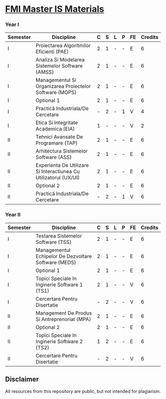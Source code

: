 # [FMI Master IS Materials](https://github.com/FMI-Materials/FMI-Master-IS-Materials)

### Year I
| Semester | Discipline                                                     | C | S | L | P | FE | Credits |
|----------|----------------------------------------------------------------|---|---|---|---|----|---------|
| I        | Proiectarea Algoritmilor Eficienti (PAE)                         | 2 | 1 | - | - | E  | 6       |
| I        | Analiza Si Modelarea Sistemelor Software (AMSS)                  | 2 | 1 | - | - | E  | 6       |
| I        | Managementul Si Organizarea Proiectelor Software (MOPS)          | 2 | 1 | - | - | E  | 6       |
| I        | Optional 1                                                       | 2 | 1 | - | - | E  | 6       |
| I        | Practică Industriala/De Cercetare                                | - | 2 | - | 1 | V  | 4       |
| I        | Etica Si Integritate Academica (EIA)                             | 1 | - | - | - | V  | 2       |
| II       | Tehnici Avansate De Programare (TAP)                             | 2 | 1 | - | - | E  | 6       |
| II       | Arhitectura Sistemelor Software (ASS)                            | 2 | 1 | - | - | E  | 6       |
| II       | Experienta De Utilizare Si Interactiunea Cu Utilizatorul (UX/UI) | 2 | 1 | - | - | E  | 6       |
| II       | Optional 2                                                       | 2 | 1 | - | - | E  | 6       |
| II       | Practică Industriala/De Cercetare                                | - | 2 | - | 1 | V  | 6       |


### Year II
| Semester | Discipline                                                  | C | S | L | P | FE | Credits |
|----------|-------------------------------------------------------------|---|---|---|---|----|---------|
| I        | Testarea Sistemelor Software (TSS)                           | 2 | 1 | - | - | E  | 6       |
| I        | Managementul Echipelor De Dezvoltare Software (MEDS)         | 2 | 1 | - | - | E  | 6       |
| I        | Optional 1                                                   | 2 | 1 | - | - | E  | 6       |
| I        | Topici Speciale In Inginerie Software 1 (TS1)                | 2 | 1 | - | - | V  | 6       |
| I        | Cercertare Pentru Disertatie                                 | - | 2 | - | - | V  | 6       |
| II       | Management De Produs Si Antreprenoriat (MPA)                 | 2 | 1 | - | - | E  | 6       |
| II       | Optional 2                                                   | 2 | 1 | - | - | E  | 6       |
| II       | Topici Speciale In Inginerie Software 2 (TS2)                | 1 | 2 | - | - | E  | 6       |
| II       | Cercertare Pentru Disertatie                                 | - | 2 | - | - | V  | 6       |

## Disclaimer
All resources from this repository are public, but not intended for plagiarism.
